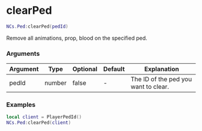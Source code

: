 # clearPed

```lua
NCs.Ped:clearPed(pedId)
```
Remove all animations, prop, blood on the specified ped.

### Arguments
| Argument | Type    | Optional | Default | Explanation                          |
|----------|---------|----------|---------|--------------------------------------|
| pedId    | number  | false    | -       | The ID of the ped you want to clear. |

### Examples
```lua
local client = PlayerPedId()
NCs.Ped:clearPed(client)
```